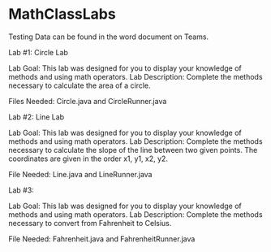 # MathClassLabs

Testing Data can be found in the word document on Teams.  

Lab #1:  Circle Lab

Lab Goal: 	This lab was designed for you to display your knowledge of methods and using math operators.
Lab Description:	Complete the methods necessary to calculate the area of a circle.

Files Needed:	Circle.java and CircleRunner.java


Lab #2:  Line Lab


Lab Goal: 	This lab was designed for you to display your knowledge of methods and using math operators.
Lab Description:	Complete the methods necessary to calculate the slope of the line between two given points.  The coordinates are given in the order x1, y1, x2, y2.  

File Needed:	Line.java and LineRunner.java

Lab #3: 

Lab Goal: 	This lab was designed for you to display your knowledge of methods and using math operators.
Lab Description:	Complete the methods necessary to convert from Fahrenheit to Celsius.

File Needed:	Fahrenheit.java and FahrenheitRunner.java



	



	



     
    

	

